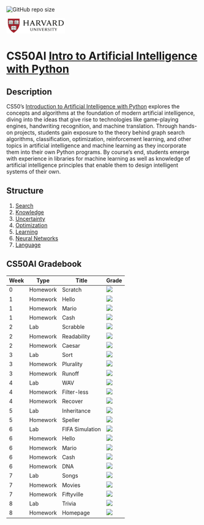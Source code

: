 <p>
<img alt="GitHub repo size" src="https://img.shields.io/github/repo-size/danieljwilson/Harvard_CS50AI">
</p>

<img src="images/Harvard_University_logo.png" height=40>&nbsp;
# CS50AI [Intro to Artificial Intelligence with Python](https://cs50.harvard.edu/ai/2023/)




## Description

CS50’s [Introduction to Artificial Intelligence with Python](https://cs50.harvard.edu/ai/2023/) explores the concepts and algorithms at the foundation of modern artificial intelligence, diving into the ideas that give rise to technologies like game-playing engines, handwriting recognition, and machine translation. Through hands-on projects, students gain exposure to the theory behind graph search algorithms, classification, optimization, reinforcement learning, and other topics in artificial intelligence and machine learning as they incorporate them into their own Python programs. By course’s end, students emerge with experience in libraries for machine learning as well as knowledge of artificial intelligence principles that enable them to design intelligent systems of their own.

## Structure

1. [Search](https://cs50.harvard.edu/ai/2023/weeks/0/)
2. [Knowledge](https://cs50.harvard.edu/ai/2023/weeks/1/)
3. [Uncertainty](https://cs50.harvard.edu/ai/2023/weeks/2/)
4. [Optimization](https://cs50.harvard.edu/ai/2023/weeks/3/)
5. [Learning](https://cs50.harvard.edu/ai/2023/weeks/4/)
6. [Neural Networks](https://cs50.harvard.edu/ai/2023/weeks/5/)
7. [Language](https://cs50.harvard.edu/ai/2023/weeks/6/)

## CS50AI Gradebook

<!-- https://github.com/gepser/markdown-progress -->
| Week      | Type | Title | Grade|
| ----------- | ----------- | ----------- | ------------- |
| 0      | Homework  | Scratch    | ![](https://geps.dev/progress/100)
| 1      | Homework  | Hello    | ![](https://geps.dev/progress/100)
| 1      | Homework  | Mario    | ![](https://geps.dev/progress/100)
| 1      | Homework  | Cash    | ![](https://geps.dev/progress/100)
| 2      | Lab  | Scrabble    | ![](https://geps.dev/progress/100)
| 2      | Homework  | Readability    | ![](https://geps.dev/progress/100)
| 2      | Homework  | Caesar    | ![](https://geps.dev/progress/93)
| 3      | Lab  | Sort    | ![](https://geps.dev/progress/100)
| 3      | Homework  | Plurality    | ![](https://geps.dev/progress/100)
| 3      | Homework  | Runoff    | ![](https://geps.dev/progress/100)
| 4      | Lab  | WAV     | ![](https://geps.dev/progress/100)
| 4      | Homework  | Filter-less      | ![](https://geps.dev/progress/86)
| 4      | Homework  | Recover      | ![](https://geps.dev/progress/100)
| 5      | Lab       | Inheritance | ![](https://geps.dev/progress/100)
| 5      | Homework  | Speller      | ![](https://geps.dev/progress/77)
| 6      | Lab  | FIFA Simulation      | ![](https://geps.dev/progress/100)
| 6      | Homework  | Hello      | ![](https://geps.dev/progress/100)
| 6      | Homework  | Mario      | ![](https://geps.dev/progress/100)
| 6      | Homework  | Cash      | ![](https://geps.dev/progress/100)
| 6      | Homework  | DNA      | ![](https://geps.dev/progress/100)
| 7      | Lab  | Songs      | ![](https://geps.dev/progress/91)
| 7      | Homework  | Movies      | ![](https://geps.dev/progress/100)
| 7      | Homework  | Fiftyville      | ![](https://geps.dev/progress/100)
| 8      | Lab  | Trivia      | ![](https://geps.dev/progress/100)
| 8      | Homework  | Homepage      | ![](https://geps.dev/progress/100)